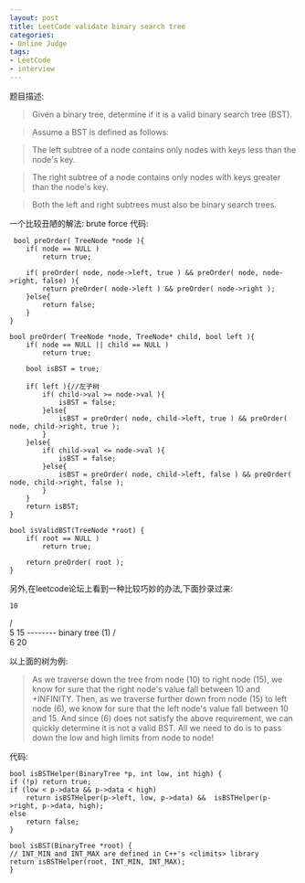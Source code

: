 ```yaml
---
layout: post 
title: LeetCode validate binary search tree
categories:
- Online Judge
tags:
- LeetCode
- interview
---
```


题目描述:

> Given a binary tree, determine if it is a valid binary search tree (BST).

> Assume a BST is defined as follows:

>  The left subtree of a node contains only nodes with keys less than the node's key.

>  The right subtree of a node contains only nodes with keys greater than the node's key.

>  Both the left and right subtrees must also be binary search trees.

一个比较丑陋的解法: brute force
代码:

     bool preOrder( TreeNode *node ){
        if( node == NULL )
            return true;
            
        if( preOrder( node, node->left, true ) && preOrder( node, node->right, false) ){
            return preOrder( node->left ) && preOrder( node->right );
        }else{
            return false;
        }
    }
    
    bool preOrder( TreeNode *node, TreeNode* child, bool left ){
        if( node == NULL || child == NULL )
            return true;
        
        bool isBST = true;

        if( left ){//左子树
            if( child->val >= node->val ){
                isBST = false;
            }else{
                isBST = preOrder( node, child->left, true ) && preOrder( node, child->right, true );
            }
        }else{
            if( child->val <= node->val ){
                isBST = false;
            }else{
                isBST = preOrder( node, child->left, false ) && preOrder( node, child->right, false );
            }
        }
        return isBST;
    }
    
    bool isValidBST(TreeNode *root) {
        if( root == NULL )
            return true;
        
        return preOrder( root );
    }

另外,在leetcode论坛上看到一种比较巧妙的办法,下面抄录过来:


    10
   /  \
  5   15     -------- binary tree (1)
     /  \
    6   20

以上面的树为例:

> As we traverse down the tree from node (10) to right node (15), we know for sure that the right node's value fall between 10 and +INFINITY. Then, as we traverse further down from node (15) to left node (6), we know for sure that the left node's value fall between 10 and 15. And since (6) does not satisfy the above requirement, we can quickly determine it is not a valid BST. All we need to do is to pass down the low and high limits from node to node!

代码:

    bool isBSTHelper(BinaryTree *p, int low, int high) {
	if (!p) return true;
	if (low < p->data && p->data < high)
	    return isBSTHelper(p->left, low, p->data) &&  isBSTHelper(p->right, p->data, high);
	else
	    return false;
    }

    bool isBST(BinaryTree *root) {
	// INT_MIN and INT_MAX are defined in C++'s <climits> library
	return isBSTHelper(root, INT_MIN, INT_MAX);
    }


